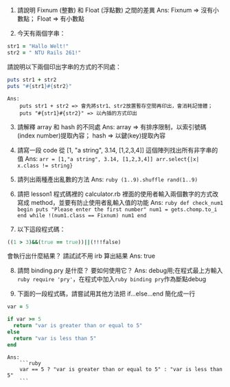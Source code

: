 1. 請說明 Fixnum (整數) 和 Float (浮點數) 之間的差異
	Ans:
		Fixnum => 沒有小數點；
		Float => 有小數點
		
2. 今天有兩個字串：
  ```ruby 
  str1 = "Hallo Welt!" 
  str2 = " NTU Rails 261!"
  ```
請說明以下兩個印出字串的方式的不同處：
  ```ruby
  puts str1 + str2
  puts "#{str1}#{str2}"
  ```
	Ans:
		puts str1 + str2 => 會先將str1、str2放置暫存空間再印出，會消耗記憶體；
		puts "#{str1}#{str2}" => 以內插的方式印出
		

3. 請解釋 array 和 hash 的不同處
	Ans:
		array => 有排序限制，以索引號碼(index number)提取內容；
		hash  => 以鍵(key)提取內容

4. 請寫一段 code 從 [1, "a string", 3.14, [1,2,3,4]] 這個陣列找出所有非字串的值
	Ans:
		```
		arr = [1,"a string", 3.14, [1,2,3,4]]
		arr.select{|x| x.class != string}
		```
		
5. 請列出兩種產出亂數的方法
	Ans:
		```ruby
		(1..9).shuffle
		rand(1..9)
		```

6. 請把 lesson1 程式碼裡的 calculator.rb 裡面的使用者輸入兩個數字的方式改寫成 method，並要有防止使用者亂輸入值的功能
	Ans:
		```ruby
			def check_num1
				begin
					puts "Please enter the first number"
					num1 = gets.chomp.to_i
				end while !(num1.class == Fixnum)
				num1
			end
		```

7. 以下這段程式碼：
  ```ruby
  ((1 > 3)&&(true == true))||(!!!false)
  ```
  會執行出什麼結果？ 請試試不用 irb 算出結果
  	Ans:
		true

8. 請問 binding.pry 是什麼？ 要如何使用它？
	Ans:
		debug用;在程式最上方輸入```ruby require 'pry'```，在程式中加入```ruby binding pry```作為斷點debug

9. 下面的一段程式碼，請嘗試用其他方法把 if...else...end 簡化成一行

  ```ruby
  var = 5

  if var >= 5
  	return "var is greater than or equal to 5"
  else
  	return "var is less than 5"
  end
  ```
 	Ans:
 		```ruby
		var == 5 ? "var is greater than or equal to 5" : "var is less than 5"
		```


